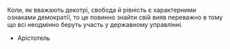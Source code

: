 Коли, як вважають декотрі, свобода й рівність є характерними ознаками демократії, то це повинно знайти свій вияв переважно в тому що всі неодмінно беруть участь у державному управлінні. 
- Арістотель